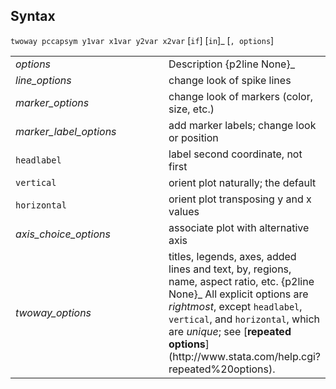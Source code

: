 ## Syntax

`twoway pccapsym y1var x1var y2var x2var` <span
class="command">\[`if`\] \[`in`\]_ \[`, options`\]

<table class="standard">
<colgroup>
<col style="width: 50%" />
<col style="width: 50%" />
</colgroup>
<tbody>
<tr class="odd">
<td><var class="command">options</var></td>
<td>Description <span>{p2line None}_</td>
</tr>
<tr class="even">
<td><var class="command">line_options</var></td>
<td>change look of spike lines</td>
</tr>
<tr class="odd">
<td><var class="command">marker_options</var></td>
<td>change look of markers (color, size, etc.)</td>
</tr>
<tr class="even">
<td><var class="command">marker_label_options</var></td>
<td>add marker labels; change look or position</td>
</tr>
<tr class="odd">
<td><code class="command">headlabel</code></td>
<td>label second coordinate, not first</td>
</tr>
<tr class="even">
<td><code class="command">vertical</code></td>
<td>orient plot naturally; the default</td>
</tr>
<tr class="odd">
<td><code class="command">horizontal</code></td>
<td>orient plot transposing y and x values</td>
</tr>
<tr class="even">
<td><var class="command">axis_choice_options</var></td>
<td>associate plot with alternative axis</td>
</tr>
<tr class="odd">
<td><var class="command">twoway_options</var></td>
<td>titles, legends, axes, added lines and text, by, regions, name, aspect ratio, etc. <span>{p2line None}_
All explicit options are <var class="command">rightmost</var>, except <code class="command">headlabel</code>, <code class="command">vertical</code>, and <code class="command">horizontal</code>, which are <var class="command">unique</var>; see [<strong>repeated options</strong>](http://www.stata.com/help.cgi?repeated%20options).</td>
</tr>
</tbody>
</table>

